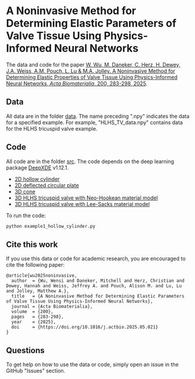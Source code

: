 # A Noninvasive Method for Determining Elastic Parameters of Valve Tissue Using Physics-Informed Neural Networks

The data and code for the paper [W. Wu, M. Daneker, C. Herz, H. Dewey, J.A. Weiss, A.M. Pouch, L. Lu & M.A. Jolley. A Noninvasive Method for Determining Elastic Properties of Valve Tissue Using Physics-Informed Neural Networks, *Acta Biomaterialia*, 200, 283-298, 2025](https://www.sciencedirect.com/science/article/abs/pii/S1742706125003472).

## Data
All data are in the folder [data](data). The name preceding ".npy" indicates the data for a specified example. For example, "HLHS_TV_data.npy" contains data for the HLHS tricuspid valve example.

## Code

All code are in the folder [src](src). The code depends on the deep learning package [DeepXDE](https://github.com/lululxvi/deepxde) v1.12.1. 

- [2D hollow cylinder](src/example1_hollow_cylinder.py)
- [2D deflected circular plate](src/example2_deflected_circular_plate.py)
- [3D cone](src/eexample3_cone.py)
- [3D HLHS tricuspid valve with Neo-Hookean material model](src/example4_HLHS_TV_NeoHookean.py)
- [3D HLHS tricuspid valve with Lee-Sacks material model](src/example4_HLHS_TV_LeeSacks.py)

To run the code:
```bash
python example1_hollow_cylinder.py
```

## Cite this work

If you use this data or code for academic research, you are encouraged to cite the following paper:

```
@article{wu2025noninvasive,
  author  = {Wu, Wensi and Daneker, Mitchell and Herz, Christian and Dewey, Hannah and Weiss, Jeffrey A. and Pouch, Alison M. and Lu, Lu and Jolley, Matthew A.},
  title   = {A Noninvasive Method for Determining Elastic Parameters of Valve Tissue Using Physics-Informed Neural Networks}, 
  journal = {Acta Biomaterialia},
  volume  = {200},
  pages   = {283-298},
  year    = {2025},
  doi     = {https://doi.org/10.1016/j.actbio.2025.05.021}
}
```

## Questions

To get help on how to use the data or code, simply open an issue in the GitHub "Issues" section.
